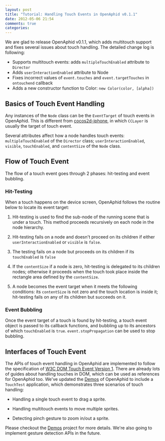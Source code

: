```yaml
---
layout: post
title: "Tutorial: Handling Touch Events in OpenAphid v0.1.1"
date: 2012-05-06 21:54
comments: true
categories: 
---
```


We are glad to release OpenAphid v0.1.1, which adds multitouch support and fixes several issues about touch handling. The detailed change log is following:

<!-- more -->

- Supports multitouch events: adds `multipleTouchEnabled` attribute to `Director` 
- Adds `userInteractionEnabled` attribute to Node
- Fixes incorrect values of `event.touches` and `event.targetTouches` in `ontouchend` callback
- Adds a new constructor function to Color: `new Color(color, [alpha])` 

## Basics of Touch Event Handling

Any instances of the `Node` class can be the `EventTarget` of touch events in OpenAphid. This is different from [cocos2d-iphone](http://www.cocos2d-iphone.org/), in which `CCLayer` is usually the target of touch event.

Several attributes affect how a node handles touch events: `multipleTouchEnabled` of the `Director` class; `userInteractionEnabled`, `visible`, `touchEnabled`, and `contentSize` of the `Node` class.

## Flow of Touch Event

The flow of a touch event goes through 2 phases: hit-testing and event bubbling.

### Hit-Testing

When a touch happens on the device screen, OpenAphid follows the routine below to locate its event target:

1. Hit-testing is used to find the sub-node of the running scene that is under a touch. This method proceeds recursively on each node in the node hierarchy.

2. Hit-testing fails on a node and doesn't proceed on its children if either `userInteractionEnabled` or `visible` is `false`.

3. The testing fails on a node but proceeds on its children if its `touchEnabled` is `false`

4. If the `contentSize` if a node is zero, hit-testing is delegated to its children nodes; otherwise it proceeds when the touch took place inside the rectangle area defined by the `contentSize`.

5. A node becomes the event target when it meets the following conditions: its `contentSize` is not zero and the touch location is inside it; hit-testing fails on any of its children but succeeds on it.

### Event Bubbling

Once the event target of a touch is found by hit-testing, a touch event object is passed to its callback functions, and bubbling up to its ancestors of which `touchEnabled` is `true`. `event.stopPropagation` can be used to stop bubbling.

## Interfaces of Touch Event

The APIs of touch event handling in OpenAphid are implemented to follow the specification of [W3C DOM Touch Event Version 1](http://www.w3.org/TR/touch-events/). There are already lots of guides about handling touches in DOM, which can be used as references for OpenAphid too. We've updated the [Demos](https://github.com/openaphid/Demos) of OpenAphid to include a `TouchTest` application, which demonstrates three scenarios of touch handling:

- Handling a single touch event to drag a sprite.

- Handling multitouch events to move multiple sprites.

- Detecting pinch gesture to zoom in/out a sprite.

Please checkout the [Demos](https://github.com/openaphid/Demos) project for more details. We're also going to implement gesture detection APIs in the future.